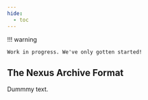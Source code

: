 ```yaml
---
hide:
  - toc
---
```


!!! warning

    Work in progress. We've only gotten started!

## The Nexus Archive Format

Dummmy text.